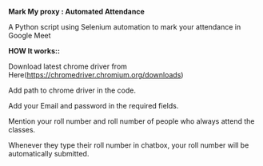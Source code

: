 **Mark My proxy : Automated Attendance**

A Python script using Selenium automation to mark your attendance in Google Meet

**HOW It works::**

Download latest chrome driver from Here(https://chromedriver.chromium.org/downloads)

Add path to chrome driver in the code.
 
Add your Email and password in the required fields.

Mention your roll number and roll number of people who always attend the classes.

Whenever they type their roll number in chatbox, your roll number will be automatically submitted.
